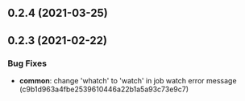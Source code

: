 ## 0.2.4 (2021-03-25)



## 0.2.3 (2021-02-22)


### Bug Fixes

* **common**: change 'whatch' to 'watch' in job watch error message (c9b1d963a4fbe2539610446a22b1a5a93c73e9c7)



